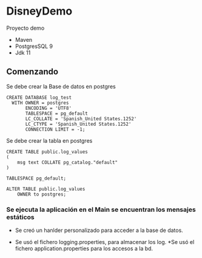 # DisneyDemo
Proyecto demo

* Maven
* PostgresSQL 9
* Jdk 11

## Comenzando

Se debe crear la Base de datos en postgres
```
CREATE DATABASE log_test
  WITH OWNER = postgres
       ENCODING = 'UTF8'
       TABLESPACE = pg_default
       LC_COLLATE = 'Spanish_United States.1252'
       LC_CTYPE = 'Spanish_United States.1252'
       CONNECTION LIMIT = -1;
```

Se debe crear la tabla en postgres
```
CREATE TABLE public.log_values
(
    msg text COLLATE pg_catalog."default"
)

TABLESPACE pg_default;

ALTER TABLE public.log_values
    OWNER to postgres;
```
### Se ejecuta la aplicación en el Main se encuentran los mensajes estáticos 

* Se creó un hanlder personalizado para acceder a la base de datos.
- Se usó el fichero logging.properties, para almacenar los log.
*Se usó el fichero application.properties para los accesos a la bd.
